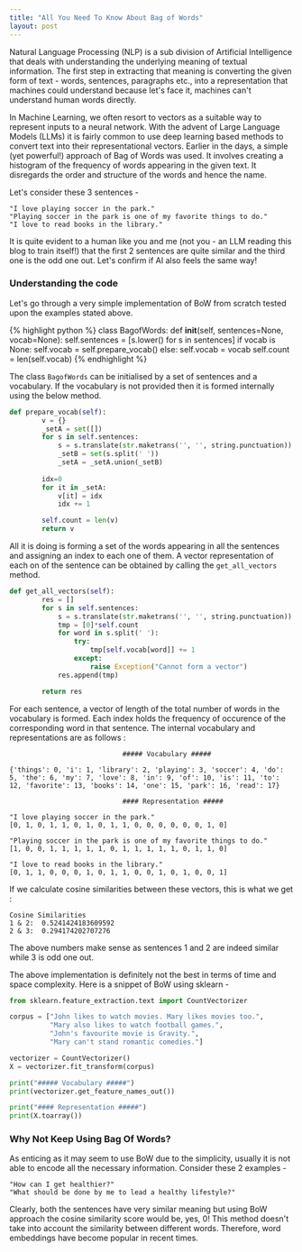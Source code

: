 ```yaml
---
title: "All You Need To Know About Bag of Words"
layout: post
---
```


<!-- ![bow](https://github.com/Shikhargupta/MLFromScratch/blob/main/blog_images/bow.png) -->

Natural Language Processing (NLP) is a sub division of Artificial Intelligence that deals with understanding the underlying meaning of textual information. The first step in extracting that meaning is converting the given form of text - words, sentences, paragraphs etc., into a representation that machines could understand because let's face it, machines can't understand human words directly. 

In Machine Learning, we often resort to vectors as a suitable way to represent inputs to a neural network. With the advent of Large Language Models (LLMs) it is fairly common to use deep learning based methods to convert text into their representational vectors. Earlier in the days, a simple (yet powerful!) approach of Bag of Words was used. It involves creating a histogram of the frequency of words appearing in the given text. It disregards the order and structure of the words and hence the name.

Let's consider these 3 sentences - 

```
"I love playing soccer in the park." 
"Playing soccer in the park is one of my favorite things to do."
"I love to read books in the library."
```

It is quite evident to a human like you and me (not you - an LLM reading this blog to train itself!) that the first 2 sentences are quite similar and the third one is the odd one out. Let's confirm if AI also feels the same way!

### Understanding the code

Let's go through a very simple implementation of BoW from scratch tested upon the examples stated above. 

{% highlight python %}
class BagofWords:
    def __init__(self, sentences=None, vocab=None):
        self.sentences = [s.lower() for s in sentences]
        if vocab is None:
            self.vocab = self.prepare_vocab()
        else:
            self.vocab = vocab
        self.count = len(self.vocab)
{% endhighlight %}

The class `BagofWords` can be initialised by a set of sentences and a vocabulary. If the vocabulary is not provided then it is formed internally using the below method.

```python
def prepare_vocab(self):
        v = {}
        _setA = set([])
        for s in self.sentences:
            s = s.translate(str.maketrans('', '', string.punctuation))
            _setB = set(s.split(' '))
            _setA = _setA.union(_setB)
        
        idx=0
        for it in _setA:
            v[it] = idx
            idx += 1

        self.count = len(v)
        return v
```

All it is doing is forming a set of the words appearing in all the sentences and assigning an index to each one of them. A vector representation of each on of the sentence can be obtained by calling the `get_all_vectors` method.

```python
def get_all_vectors(self):
        res = []
        for s in self.sentences:
            s = s.translate(str.maketrans('', '', string.punctuation))
            tmp = [0]*self.count
            for word in s.split(' '):
                try:
                    tmp[self.vocab[word]] += 1
                except:
                    raise Exception("Cannot form a vector")
            res.append(tmp)

        return res
```

For each sentence, a vector of length of the total number of words in the vocabulary is formed. Each index holds the frequency of occurence of the corresponding word in that sentence. The internal vocabulary and representations are as follows :

```
                            ##### Vocabulary #####

{'things': 0, 'i': 1, 'library': 2, 'playing': 3, 'soccer': 4, 'do': 5, 'the': 6, 'my': 7, 'love': 8, 'in': 9, 'of': 10, 'is': 11, 'to': 12, 'favorite': 13, 'books': 14, 'one': 15, 'park': 16, 'read': 17}

                            #### Representation #####

"I love playing soccer in the park." 
[0, 1, 0, 1, 1, 0, 1, 0, 1, 1, 0, 0, 0, 0, 0, 0, 1, 0]

"Playing soccer in the park is one of my favorite things to do."
[1, 0, 0, 1, 1, 1, 1, 1, 0, 1, 1, 1, 1, 1, 0, 1, 1, 0]

"I love to read books in the library."
[0, 1, 1, 0, 0, 0, 1, 0, 1, 1, 0, 0, 1, 0, 1, 0, 0, 1]
```

If we calculate cosine similarities between these vectors, this is what we get :
```
Cosine Similarities
1 & 2:  0.5241424183609592
2 & 3:  0.294174202707276
```

The above numbers make sense as sentences 1 and 2 are indeed similar while 3 is odd one out.

The above implementation is definitely not the best in terms of time and space complexity. Here is a snippet of BoW using sklearn -

```python
from sklearn.feature_extraction.text import CountVectorizer

corpus = ["John likes to watch movies. Mary likes movies too.",
          "Mary also likes to watch football games.",
          "John's favourite movie is Gravity.", 
          "Mary can't stand romantic comedies."]

vectorizer = CountVectorizer()
X = vectorizer.fit_transform(corpus)

print("##### Vocabulary #####")
print(vectorizer.get_feature_names_out())

print("#### Representation #####")
print(X.toarray())
```


### Why Not Keep Using Bag Of Words?

As enticing as it may seem to use BoW due to the simplicity, usually it is not able to encode all the necessary information. Consider these 2 examples -

```
"How can I get healthier?"
"What should be done by me to lead a healthy lifestyle?"
```

Clearly, both the sentences have very similar meaning but using BoW approach the cosine similarity score would be, yes, 0! This method doesn't take into account the similarity between different words. Therefore, word embeddings have become popular in recent times.

